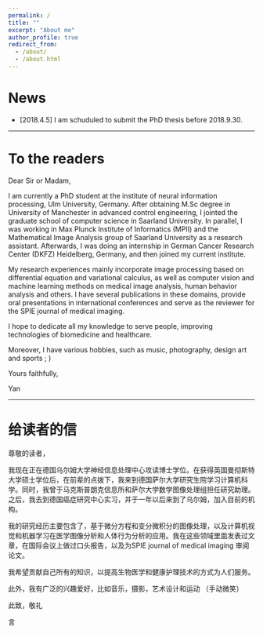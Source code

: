 ```yaml
---
permalink: /
title: ""
excerpt: "About me"
author_profile: true
redirect_from: 
  - /about/
  - /about.html
---
```


# News
* [2018.4.5] I am schuduled to submit the PhD thesis before 2018.9.30.


---

# To the readers

Dear Sir or Madam,

I am currently a PhD student at the institute of neural information processing, Ulm University, Germany. After obtaining M.Sc degree in University of Manchester in advanced control engineering, I jointed the graduate school of computer science in Saarland University. In parallel, I was working in Max Plunck Institute of Informatics (MPII) and the Mathematical Image Analysis group of Saarland University as a research assistant. Afterwards, I was doing an internship in German Cancer Research Center (DKFZ) Heidelberg, Germany, and then joined my current institute. 

My research experiences mainly incorporate image processing based on differential equation and variational calculus, as well as computer vision and machine learning methods on medical image analysis, human behavior analysis and others. I have several publications in these domains, provide oral presentations in international conferences and serve as the reviewer for the SPIE journal of medical imaging. 

I hope to dedicate all my knowledge to serve people, improving technologies of biomedicine and healthcare. 

Moreover, I have various hobbies, such as music, photography, design art and sports ; )

Yours faithfully,

Yan

---

# 给读者的信

尊敬的读者，

我现在正在德国乌尔姆大学神经信息处理中心攻读博士学位。在获得英国曼彻斯特大学硕士学位后，在前辈的点拨下，我来到德国萨尔大学研究生院学习计算机科学。同时，我曾于马克斯普朗克信息所和萨尔大学数学图像处理组担任研究助理。之后，我去到德国癌症研究中心实习，并于一年以后来到了乌尔姆，加入目前的机构。

我的研究经历主要包含了，基于微分方程和变分微积分的图像处理，以及计算机视觉和机器学习在医学图像分析和人体行为分析的应用。我在这些领域里面发表过文章，在国际会议上做过口头报告，以及为SPIE journal of medical imaging 审阅论文。

我希望贡献自己所有的知识，以提高生物医学和健康护理技术的方式为人们服务。

此外，我有广泛的兴趣爱好，比如音乐，摄影，艺术设计和运动 （手动微笑）

此致，敬礼

言






